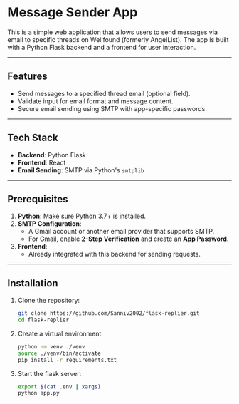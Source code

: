 # Message Sender App

This is a simple web application that allows users to send messages via email to specific threads on Wellfound (formerly AngelList). The app is built with a Python Flask backend and a frontend for user interaction.

---

## Features

- Send messages to a specified thread email (optional field).
- Validate input for email format and message content.
- Secure email sending using SMTP with app-specific passwords.

---

## Tech Stack

- **Backend**: Python Flask
- **Frontend**: React
- **Email Sending**: SMTP via Python's `smtplib`

---

## Prerequisites

1. **Python**: Make sure Python 3.7+ is installed.
2. **SMTP Configuration**:
   - A Gmail account or another email provider that supports SMTP.
   - For Gmail, enable **2-Step Verification** and create an **App Password**.
3. **Frontend**:
   - Already integrated with this backend for sending requests.

---

## Installation

1. Clone the repository:
   ```bash
   git clone https://github.com/Sanniv2002/flask-replier.git
   cd flask-replier

2. Create a virtual environment:
   ```bash
   python -m venv ./venv
   source ./venv/bin/activate
   pip install -r requirements.txt

3. Start the flask server:
   ```bash
   export $(cat .env | xargs)
   python app.py
